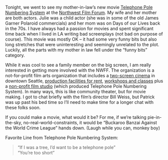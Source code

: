 Tonight, we went to see my mother-in-law’s new movie [Telephone Pole
Numbering System](http://nwfilmforum.org/telephonepole/) at the
[Northwest Film Forum](http://nwfilmforum.org/). My wife and her mother
are both actors. Julie was a child actor (she was in some of the old
James Garner Polaroid commercials) and her mom was on Days of our Lives
back in the 70s. I have always had a passion for movies and spent
significant time back when I lived in LA writing bad screenplays (not
bad on purpose of course). This movie was mostly OK – it had some very
funny bits but also long stretches that were uninteresting and seemingly
unrelated to the plot. Luckily, all the parts with my mother in law fell
under the “funny bits” category.

While it was cool to see a family member on the big screen, I am really
interested in getting more involved with the NWFF. The organization is a
not-for-profit film arts organization that includes a [two-screen
cinema](http://www.nwfilmforum.org/calendar/) in downtown Seattle,
[production facilities for
rent](http://www.nwfilmforum.org/wigglyworld/), [workshops and
classes](http://www.nwfilmforum.org/wigglyworld/workshops.shtml) plus a
[non-profit film studio](http://www.thefilmcompany.org/) (which produced
Telephone Pole Numbering System). In many ways, this is like community
theater, but for movie making. I got to chat briefly with the film’s
director Bill Weiss, but Patrick was up past his bed time so I’ll need
to make time for a longer chat with these folks soon.

If you could make a movie, what would it be? For me, if we’re talking
pie-in-the-sky, no-real-world-constraints, it would be “Buckaroo Banzai
Against the World Crime League” hands down. (Laugh while you can, monkey
boy)

Favorite Line from Telephone Pole Numbering System:

> “If I was a tree, I’d want to be a telephone pole”\
> “You’re too short”
